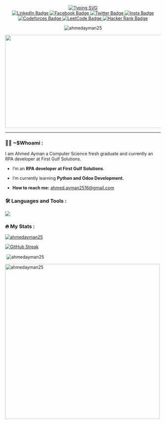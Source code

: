 


<div align='center'> 
<a href="https://git.io/typing-svg"><img src="https://readme-typing-svg.demolab.com?font=Fira+Code&weight=700&size=26&pause=1000&color=000000&background=06060600&center=true&width=435&lines=Hi+%F0%9F%91%8B%2C+I'm+Ahmed+Ayman;A+Software+Engineer+" alt="Typing SVG" /></a> 
</div>

<div id="badges" align="center">
  <a href="https://www.linkedin.com/in/ahmed16ayman">
    <img src="https://img.shields.io/badge/LinkedIn-blue?style=for-the-badge&logo=linkedin&logoColor=white" alt="LinkedIn Badge"/>
  </a>
   <a href="https://fb.com/AhmedAyman2510">
    <img src="https://img.shields.io/badge/Facebook-blue?style=for-the-badge&logo=facebook&logoColor=white" alt="Facebook Badge"/>
  </a>
   <a href="https://twitter.com/AhmedAyman250">
    <img src="https://img.shields.io/badge/Twitter-blue?style=for-the-badge&logo=twitter&logoColor=white" alt="Twitter Badge"/>
  </a>
  <a href="https://instagram.com/ahmed._ayman25">
    <img src="https://img.shields.io/badge/instagram-blue?style=for-the-badge&logo=instagram&logoColor=white" alt="Insta Badge"/>
  </a>
   <a href="https://codeforces.com/profile/ahmed_ayman25">
    <img src="https://img.shields.io/badge/Codeforces-blue?style=for-the-badge&logo=codeforces&logoColor=white" alt="Codeforces Badge"/>
  </a>
   <a href="https://leetcode.com/AhmedAyman25/">
    <img src="https://img.shields.io/badge/Leetcode-brown?style=for-the-badge&logo=leetcode&logoColor=white" alt="LeetCode Badge"/>
  </a>
   <a href="https://www.hackerrank.com/mimoelalamy2">
    <img src="https://img.shields.io/badge/HackerRank-brown?style=for-the-badge&logo=hackerrank&logoColor=white" alt="Hacker Rank Badge"/>
  </a>
  
</div>
<p align="center"> <img src="https://komarev.com/ghpvc/?username=ahmedayman25&label=Profile%20views&color=0e75b6&style=flat" alt="ahmedayman25" /> </p>



<div align="center">
  <img src="https://media.giphy.com/media/dWesBcTLavkZuG35MI/giphy.gif" width="600" height="300"/>
</div>

---

### :woman_technologist: ~$Whoami :
I am Ahmed Ayman a Computer Science fresh graduate and currently an RPA developer at First Gulf Solutions.
-  I’m an **RPA developer at First Gulf Solutions**.
-  I’m currently learning **Python and Odoo Development**.

- <b >How to reach me:</b> <a href="mailto:ahmed.ayman2516@gmail.com" >ahmed.ayman2516@gmail.com
    
  </a>
  


### :hammer_and_wrench: Languages and Tools :
 <a href="https://skillicons.dev">
    <img src="https://skillicons.dev/icons?i=py,cpp,java,html,css,bootstrap,php,laravel,mysql,postgres,git,github,postman,linux,visualstudio,vscode,idea,matlab"/>
  </a>





### :fire: My Stats :

<p align="left"> <a href="https://github.com/ryo-ma/github-profile-trophy"><img src="https://github-profile-trophy.vercel.app/?username=ahmedayman25" alt="ahmedayman25" /></a> </p>

[![GitHub Streak](http://github-readme-streak-stats.herokuapp.com?user=AhmedAyman25)](https://git.io/streak-stats)
<p>&nbsp;<img align="center" src="https://github-readme-stats.vercel.app/api?username=ahmedayman25" alt="ahmedayman25" /></p>

<p><img align="left" width="500" src="https://github-readme-stats.vercel.app/api/top-langs?username=ahmedayman25&show_icons=true&locale=en&layout=compact" alt="ahmedayman25" /></p>
